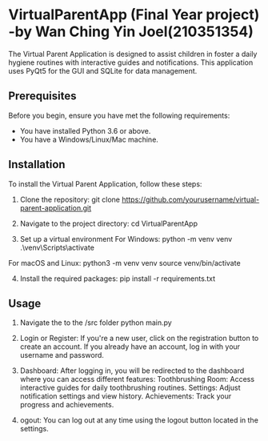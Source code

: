 # VirtualParentApp (Final Year project) -by Wan Ching Yin Joel(210351354)

The Virtual Parent Application is designed to assist children in foster a daily hygiene routines with interactive guides and notifications. This application uses PyQt5 for the GUI and SQLite for data management.



## Prerequisites

Before you begin, ensure you have met the following requirements:
* You have installed Python 3.6 or above.
* You have a Windows/Linux/Mac machine.



## Installation

To install the Virtual Parent Application, follow these steps:

1. Clone the repository: 
git clone https://github.com/yourusername/virtual-parent-application.git


2. Navigate to the project directory:
cd VirtualParentApp


3. Set up a virtual environment
For Windows:
python -m venv venv
.\\venv\\Scripts\\activate

For macOS and Linux:
python3 -m venv venv
source venv/bin/activate


4. Install the required packages:
pip install -r requirements.txt



## Usage

1. Navigate the to the /src folder
python main.py


2. Login or Register:
If you're a new user, click on the registration button to create an account.
If you already have an account, log in with your username and password.


3. Dashboard:
After logging in, you will be redirected to the dashboard where you can access different features:
Toothbrushing Room: Access interactive guides for daily toothbrushing routines.
Settings: Adjust notification settings and view history.
Achievements: Track your progress and achievements.


4. ogout:
You can log out at any time using the logout button located in the settings.